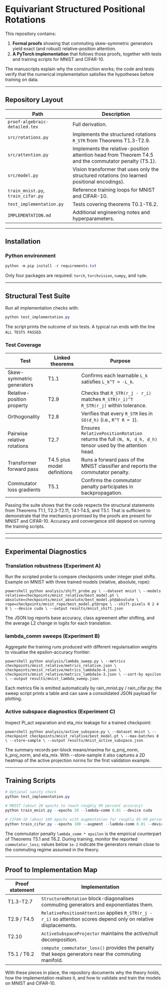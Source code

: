 ﻿# Equivariant Structured Positional Rotations


This repository contains:

1. **Formal proofs** showing that commuting skew-symmetric generators yield exact (and robust) relative-position attention.
2. **A PyTorch implementation** that follows those proofs, together with tests and training scripts for MNIST and CIFAR-10.

The manuscripts explain why the construction works; the code and tests verify that the numerical implementation satisfies the hypotheses before training on data.

---

## Repository Layout

| Path | Description |
|------|-------------|
| `proof-algebraic-detailed.tex` | Full derivation. |
| `src/rotations.py` | Implements the structured rotations `R_STR` from Theorems T1.3-T2.9. |
| `src/attention.py` | Implements the relative-position attention head from Theorem T4.5 and the commutator penalty (T5.1). |
| `src/model.py` | Vision transformer that uses only the structured rotations (no learned positional encodings). |
| `train_mnist.py`, `train_cifar.py` | Reference training loops for MNIST and CIFAR-10. |
| `test_implementation.py` | Tests covering theorems T0.1-T6.2. |
| `IMPLEMENTATION.md` | Additional engineering notes and hyperparameters. |

---

## Installation

### Python environment

```powershell
python -m pip install -r requirements.txt
```

Only four packages are required: `torch`, `torchvision`, `numpy`, and `tqdm`.

---

## Structural Test Suite

Run all implementation checks with:

```powershell
python test_implementation.py
```

The script prints the outcome of six tests. A typical run ends with the line `ALL TESTS PASSED`.

### Test Coverage

| Test | Linked theorems | Purpose |
|------|-----------------|---------|
| Skew-symmetric generators | T1.1 | Confirms each learnable `L_k` satisfies `L_k^T = -L_k`. |
| Relative-position property | T2.9 | Checks that `R_STR(r_j - r_i)` matches `R_STR(r_i)^T R_STR(r_j)` within tolerance. |
| Orthogonality | T2.8 | Verifies that every `R_STR` lies in `SO(d_h)` (i.e., `R^T R = I`). |
| Pairwise relative rotations | T2.7 | Ensures `RelativePositionRotation` returns the full `(N, N, d_h, d_h)` tensor used by the attention head. |
| Transformer forward pass | T4.5 plus model definitions | Runs a forward pass of the MNIST classifier and reports the commutator penalty. |
| Commutator loss gradients | T5.1 | Confirms the commutator penalty participates in backpropagation. |

Passing the suite shows that the code respects the structural statements from Theorems T1.1, T2.3-T2.11, T4.1-T4.5, and T5.1. That is sufficient to demonstrate that the mechanics promised by the proofs are present for MNIST and CIFAR-10. Accuracy and convergence still depend on running the training scripts.

---

---

## Experimental Diagnostics

### Translation robustness (Experiment A)
Run the scripted probe to compare checkpoints under integer pixel shifts. Example on MNIST with three trained models (relative, absolute, rope):

`powershell
python analysis/shift_probe.py \
    --dataset mnist \
    --models relative=checkpoints/mnist_relative/best_model.pt \
             absolute=checkpoints/mnist_absolute/best_model.pt@absolute \
             rope=checkpoints/mnist_rope/best_model.pt@rope \
    --shift-pixels 0 2 4 8 \
    --device cuda \
    --output results/mnist_shift.json
`

The JSON log reports base accuracy, class agreement after shifting, and the average L2 change in logits for each translation.

### lambda_comm sweeps (Experiment B)
Aggregate the training runs produced with different regularisation weights to visualise the epsilon-accuracy frontier:

`powershell
python analysis/lambda_sweep.py \
    --metrics checkpoints/mnist_relative/metrics_relative.json \
             checkpoints/mnist_relative/metrics_lambda3e-4.json \
             checkpoints/mnist_relative/metrics_lambda1e-3.json \
    --sort-by epsilon \
    --output results/mnist_lambda_sweep.json
`

Each metrics file is emitted automatically by 	rain_mnist.py / 	rain_cifar.py; the sweep script prints a table and can save a consolidated JSON payload for plotting.

### Active subspace diagnostics (Experiment C)
Inspect Pi_act separation and eta_mix leakage for a trained checkpoint:

`powershell
python analysis/active_subspace.py \
    --dataset mnist \
    --checkpoint checkpoints/mnist_relative/best_model.pt \
    --max-batches 8 \
    --store-sample \
    --output results/mnist_active_subspace.json
`

The summary records per-block means/maxima for q_proj_norm, k_proj_norm, and eta_mix. With --store-sample it also captures a 2D heatmap of the active projection norms for the first validation example.

---

## Training Scripts

```powershell
# Optional sanity check
python test_implementation.py

# MNIST (about 20 epochs to reach roughly 99 percent accuracy)
python train_mnist.py --epochs 20 --lambda-comm 0.01 --device cuda

# CIFAR-10 (about 100 epochs with augmentation for roughly 85-90 percent accuracy)
python train_cifar.py --epochs 100 --augment --lambda-comm 0.01 --device cuda
```

The commutator penalty `lambda_comm * epsilon` is the empirical counterpart of Theorems T5.1 and T6.2. During training, monitor the reported `commutator_loss`; values below `1e-2` indicate the generators remain close to the commuting regime assumed in the theory.

---

## Proof to Implementation Map

| Proof statement | Implementation |
|-----------------|----------------|
| T1.3-T2.7 | `StructuredRotation` block-diagonalises commuting generators and exponentiates them. |
| T2.9 / T4.5 | `RelativePositionAttention` applies `R_STR(r_j - r_i)` so attention scores depend only on relative displacements. |
| T2.10 | `ActiveSubspaceProjector` maintains the active/null decomposition. |
| T5.1 / T6.2 | `compute_commutator_loss()` provides the penalty that keeps generators near the commuting manifold. |

With these pieces in place, the repository documents why the theory holds, how the implementation realises it, and how to validate and train the models on MNIST and CIFAR-10.


